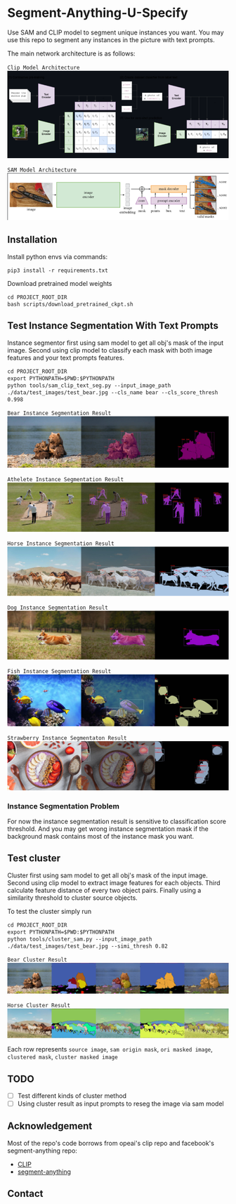 # Segment-Anything-U-Specify
Use SAM and CLIP model to segment unique instances you want.
You may use this repo to segment any instances in the picture with
text prompts.

The main network architecture is as follows:

`Clip Model Architecture`
![CLIP_MODEL](./data/resources/clip_model.png)

`SAM Model Architecture`
![SAM](./data/resources/sam_model.png)

## Installation
Install python envs via commands:
```
pip3 install -r requirements.txt
```
Download pretrained model weights
```
cd PROJECT_ROOT_DIR
bash scripts/download_pretrained_ckpt.sh
```

## Test Instance Segmentation With Text Prompts
Instance segmentor first using sam model to get all obj's mask of the input image. Second using clip model to classify each mask with both
image features and your text prompts features.

```
cd PROJECT_ROOT_DIR
export PYTHONPATH=$PWD:$PYTHONPATH
python tools/sam_clip_text_seg.py --input_image_path ./data/test_images/test_bear.jpg --cls_name bear --cls_score_thresh 0.998
```

`Bear Instance Segmentation Result`
![bear_insseg_result](./data/resources/test_bear_insseg_result.jpg)

`Athelete Instance Segmentation Result`
![athlete_insseg_result](./data/resources/test_baseball_insseg_result.jpg)

`Horse Instance Segmentation Result`
![horse_insseg_result](./data/resources/test_horse_insseg_result.jpg)

`Dog Instance Segmentation Result`
![dog_insseg_result](./data/resources/test_dog_insseg_result.jpg)

`Fish Instance Segmentation Result`
![fish_insseg_result](./data/resources/test_fish_insseg_result.jpg)

`Strawberry Instance Segmentaton Result`
![strawberry_insseg_result](./data/resources/test_strawberry_insseg_result.jpg)

### Instance Segmentation Problem
For now the instance segmentation result is sensitive to classification score threshold. And you may get wrong
instance segmentation mask if the background mask contains most of the instance mask you
want.

## Test cluster
Cluster first using sam model to get all obj's mask of the input image. Second using clip model to extract image features for each objects. Third calculate feature distance of every two object pairs. Finally using a similarity threshold to cluster source objects.

To test the cluster simply run

```
cd PROJECT_ROOT_DIR
export PYTHONPATH=$PWD:$PYTHONPATH
python tools/cluster_sam.py --input_image_path ./data/test_images/test_bear.jpg --simi_thresh 0.82
```

`Bear Cluster Result`
![bear_cluster_result](./data/resources/test_bear_result.jpg)

`Horse Cluster Result`
![horse_cluster_result](./data/resources/test_horse_result.jpg)

Each row represents `source image`, `sam origin mask`, `ori masked image`, `clustered mask`, `cluster masked image`

## TODO
- [ ] Test different kinds of cluster method
- [ ] Using cluster result as input prompts to reseg the image via sam model

## Acknowledgement

Most of the repo's code borrows from opeai's clip repo and facebook's segment-anything repo:

- [CLIP](https://github.com/openai/CLIP)
- [segment-anything](https://github.com/facebookresearch/segment-anything)

## Contact

